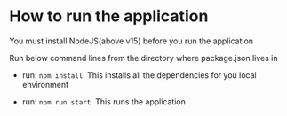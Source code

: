 # How to run the application

You must install NodeJS(above v15) before you run the application

Run below command lines from the directory where package.json lives in

- run: `npm install`. This installs all the dependencies for you local environment

- run: `npm run start`. This runs the application
